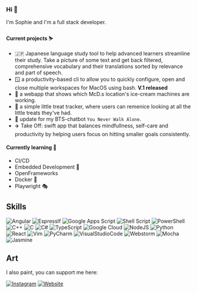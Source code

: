 ### Hi 🐥

I'm Sophie and I'm a full stack developer.

#### Current projects ⛷️
- 🇯🇵 Japanese language study tool to help advanced learners streamline their study. Take a picture of some text and get back filtered, comprehensive vocabulary and their translations sorted by relevance and part of speech.
- 🪟 a productivity-based cli to allow you to quickly configure, open and close multiple workspaces for MacOS using bash. **V.1 released**
- 🍦 a webapp that shows which McD.s location's ice-cream machines are working.
- 🧋 a simple little treat tracker, where users can remenice looking at all the little treats they've had.
- 💜 update for my BTS-chatbot `You Never Walk Alone`.
- ✈️ Take Off: swift app that balances mindfullness, self-care and productivity by helping users focus on hitting smaller goals consistently.

#### Currently learning 🌱
- CI/CD
- Embedded Development 🔌
- OpenFrameworks
- Docker 🐳
- Playwright 🎭

## Skills
![Angular](https://img.shields.io/badge/angular-%23DD0031.svg?style=for-the-badge&logo=angular&logoColor=white)   ![EspressIf](https://img.shields.io/badge/ESPRESSIF-E7352C.svg?style=for-the-badge&logo=espressif&logoColor=white)     ![Google Apps Script](https://img.shields.io/badge/Apps_Script-%234285F4.svg?style=for-the-badge&logo=googleappsscript&logoColor=white)      ![Shell Script](https://img.shields.io/badge/zsh-%23121011.svg?style=for-the-badge&logo=gnu-bash&logoColor=white)     ![PowerShell](https://img.shields.io/badge/PowerShell-%235391FE.svg?style=for-the-badge&logo=powershell&logoColor=white)      ![C++](https://img.shields.io/badge/c++-%2300599C.svg?style=for-the-badge&logo=cplusplus&logoColor=white)      ![C](https://img.shields.io/badge/C-00599C?style=for-the-badge&logo=c&logoColor=white)      ![C#](https://img.shields.io/badge/c%23-%23512BD4.svg?style=for-the-badge&logo=csharp&logoColor=white)     ![TypeScript](https://img.shields.io/badge/typescript-%23007ACC.svg?style=for-the-badge&logo=typescript&logoColor=white)      <img alt="Google Cloud" src="https://img.shields.io/badge/GCP-%234285F4.svg?style=for-the-badge&logo=google-cloud&logoColor=white"/>    <img alt="NodeJS" src="https://img.shields.io/badge/node.js-%2343853D.svg?style=for-the-badge&logo=node-dot-js&logoColor=white"/>    <img alt="Python" src="https://img.shields.io/badge/python-%2314354C.svg?style=for-the-badge&logo=python&logoColor=white"/>    <img alt="React" src="https://img.shields.io/badge/react-%2320232a.svg?style=for-the-badge&logo=react&logoColor=%2361DAFB"/>    <img alt="Vim" src="https://img.shields.io/badge/VIM-%2311AB00.svg?style=for-the-badge&logo=vim&logoColor=white"/>    <img alt="PyCharm" src="https://img.shields.io/badge/pycharm-143?style=for-the-badge&logo=pycharm&logoColor=black&color=black&labelColor=green"/>     ![VisualStudioCode](https://img.shields.io/badge/VS_Code-007ACC.svg?style=for-the-badge&logo=visualstudiocode&logoColor=white)      ![Webstorm](https://img.shields.io/badge/WebStorm-000000?style=for-the-badge&logo=WebStorm&logoColor=white)      <img alt="Mocha" src="https://img.shields.io/badge/-mocha-%238D6748?style=for-the-badge&logo=mocha&logoColor=white"/>     ![Jasmine](https://img.shields.io/badge/jasmine-%238A4182.svg?style=for-the-badge&logo=jasmine&logoColor=white)     

## Art
I also paint, you can support me here:

[<img alt="Instagram" src="https://img.shields.io/badge/rollininink-%23E4405F.svg?style=for-the-badge&logo=Instagram&logoColor=white"/>](https://www.instagram.com/rollininink/)  [<img alt="Website" src="https://img.shields.io/badge/sophie_crouse.com-EA4C89?style=for-the-badge&logo=microsoft-outlook&logoColor=white"/>](https://www.sophie-crouse.com)
